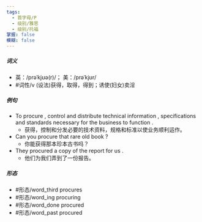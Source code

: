 ```yaml
---
tags:
  - 首字母/P
  - 级别/雅思
  - 级别/托福
掌握: false
模糊: false
---
```

##### 词义
- 英：/prəˈkjʊə(r)/； 美：/prəˈkjʊr/
- #词性/v  (设法)获得，取得，得到；诱使(妇女)卖淫
##### 例句
- To procure , control and distribute technical information , specifications and standards necessary for the business to function .
	- 获得，控制和分发必要的技术资料，规格和标准以使业务顺利运作。
- Can you procure that rare old book ?
	- 你能获得那本珍本古书吗？
- They procured a copy of the report for us .
	- 他们为我们弄到了一份报告。
##### 形态
- #形态/word_third procures
- #形态/word_ing procuring
- #形态/word_done procured
- #形态/word_past procured
